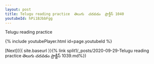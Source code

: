 ```yaml
---
layout: post
title: Telugu reading practice  తెలుగు  చదవడం  ప్రాక్టీస్ 1040
youtubeId: hPi1BJbbFgg
---
```

 
 
Telugu reading practice
 
 
 
 
 


{% include youtubePlayer.html id=page.youtubeId %}
 
[Next]({{ site.baseurl }}{% link  split1/_posts/2020-09-29-Telugu reading practice  తెలుగు  చదవడం  ప్రాక్టీస్ 1039.md%})
 
